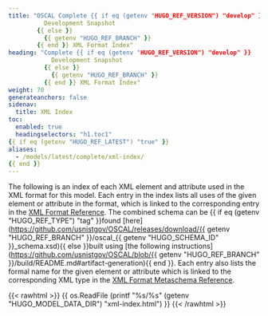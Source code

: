 ```yaml
---
title: "OSCAL Complete {{ if eq (getenv "HUGO_REF_VERSION") "develop" }}
          Development Snapshot
        {{ else }}
          {{ getenv "HUGO_REF_BRANCH" }}
        {{ end }} XML Format Index"
heading: "Complete {{ if eq (getenv "HUGO_REF_VERSION") "develop" }}
            Development Snapshot
          {{ else }} 
            {{ getenv "HUGO_REF_BRANCH" }}
          {{ end }} XML Format Index"
weight: 70
generateanchors: false
sidenav:
  title: XML Index
toc:
  enabled: true
  headingselectors: "h1.toc1"
{{ if eq (getenv "HUGO_REF_LATEST") "true" }}
aliases:
  - /models/latest/complete/xml-index/
{{ end }}
---
```


The following is an index of each XML element and attribute used in the XML format for this model.
Each entry in the index lists all uses of the given element or attribute in the format, which is linked to the corresponding entry in the [XML Format Reference](../xml-reference/).
The combined schema can be {{ if eq (getenv "HUGO_REF_TYPE") "tag" }}found [here](https://github.com/usnistgov/OSCAL/releases/download/{{ getenv "HUGO_REF_BRANCH" }}/oscal_{{ getenv "HUGO_SCHEMA_ID" }}_schema.xsd){{ else }}built using [the following instructions](https://github.com/usnistgov/OSCAL/blob/{{ getenv "HUGO_REF_BRANCH" }}/build/README.md#artifact-generation){{ end }}.
Each entry also lists the formal name for the given element or attribute which is linked to the corresponding XML type in the [XML Format Metaschema Reference](../xml-definitions/).

{{< rawhtml >}}
{{ os.ReadFile (printf "%s/%s" (getenv "HUGO_MODEL_DATA_DIR") "xml-index.html") }}
{{< /rawhtml >}}